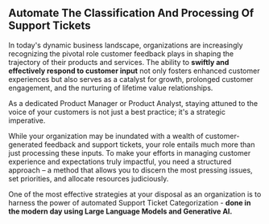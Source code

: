 ## **Automate The Classification And Processing Of Support Tickets**
In today's dynamic business landscape, organizations are increasingly recognizing the pivotal role customer feedback plays in shaping the trajectory of their products and services. The ability to **swiftly and effectively respond to customer input** not only fosters enhanced customer experiences but also serves as a catalyst for growth, prolonged customer engagement, and the nurturing of lifetime value relationships.

As a dedicated Product Manager or Product Analyst, staying attuned to the voice of your customers is not just a best practice; it's a strategic imperative.

While your organization may be inundated with a wealth of customer-generated feedback and support tickets, your role entails much more than just processing these inputs. To make your efforts in managing customer experience and expectations truly impactful, you need a structured approach – a method that allows you to discern the most pressing issues, set priorities, and allocate resources judiciously.

One of the most effective strategies at your disposal as an organization is to harness the power of automated Support Ticket Categorization - **done in the modern day using Large Language Models and Generative AI.**
